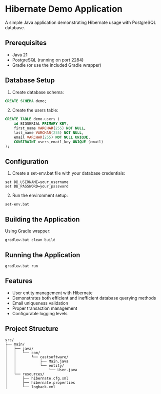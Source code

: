 # Hibernate Demo Application

A simple Java application demonstrating Hibernate usage with PostgreSQL database.

## Prerequisites

- Java 21
- PostgreSQL (running on port 2284)
- Gradle (or use the included Gradle wrapper)

## Database Setup

1. Create database schema:
```sql
CREATE SCHEMA demo;
```

2. Create the users table:
```sql
CREATE TABLE demo.users (
    id BIGSERIAL PRIMARY KEY,
    first_name VARCHAR(255) NOT NULL,
    last_name VARCHAR(255) NOT NULL,
    email VARCHAR(255) NOT NULL UNIQUE,
    CONSTRAINT users_email_key UNIQUE (email)
);
```

## Configuration

1. Create a set-env.bat file with your database credentials:
```batch
set DB_USERNAME=your_username
set DB_PASSWORD=your_password
```

2. Run the environment setup:
```batch
set-env.bat
```

## Building the Application

Using Gradle wrapper:
```batch
gradlew.bat clean build
```

## Running the Application

```batch
gradlew.bat run
```

## Features

- User entity management with Hibernate
- Demonstrates both efficient and inefficient database querying methods
- Email uniqueness validation
- Proper transaction management
- Configurable logging levels

## Project Structure

```
src/
├── main/
│   ├── java/
│   │   └── com/
│   │       └── castsoftware/
│   │           ├── Main.java
│   │           └── entity/
│   │               └── User.java
│   └── resources/
│       ├── hibernate.cfg.xml
│       ├── hibernate.properties
│       └── logback.xml
```